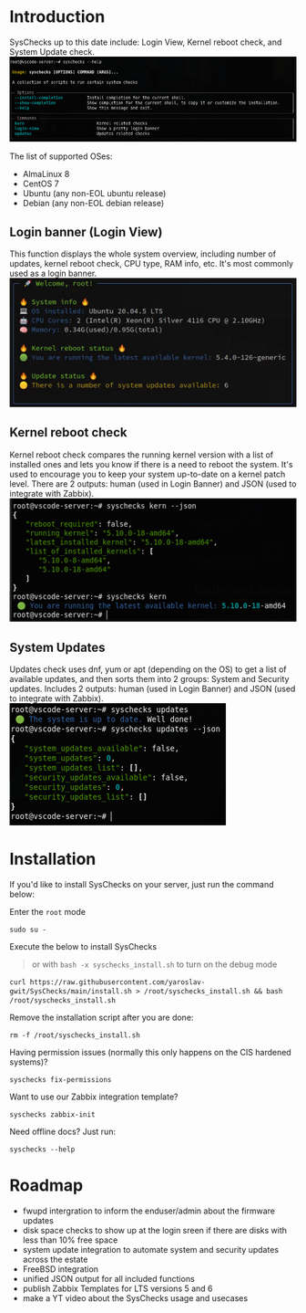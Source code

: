 # Introduction
SysChecks up to this date include: Login View, Kernel reboot check, and System Update check.
<br>![SysChecks Overview](https://github.com/yaroslav-gwit/SysChecks/blob/main/screenshots/syschecks_help_flag.png "SysChecks Overview")

The list of supported OSes:
- AlmaLinux 8
- CentOS 7
- Ubuntu (any non-EOL ubuntu release)
- Debian (any non-EOL debian release)

## Login banner (Login View)
This function displays the whole system overview, including number of updates, kernel reboot check, CPU type, RAM info, etc. It's most commonly used as a login banner.
<br>![SysChecks Login View](https://github.com/yaroslav-gwit/SysChecks/blob/main/screenshots/syschecks_login_view.png "SysChecks Login View")

## Kernel reboot check
Kernel reboot check compares the running kernel version with a list of installed ones and lets you know if there is a need to reboot the system. It's used to encourage you to keep your system up-to-date on a kernel patch level. There are 2 outputs: human (used in Login Banner) and JSON (used to integrate with Zabbix).
<br>![SysChecks Kern Reboot Check](https://github.com/yaroslav-gwit/SysChecks/blob/main/screenshots/syschecks_kern_reboot.png "SysChecks Kern Reboot Check")

## System Updates
Updates check uses dnf, yum or apt (depending on the OS) to get a list of available updates, and then sorts them into 2 groups: System and Security updates. Includes 2 outputs: human (used in Login Banner) and JSON (used to integrate with Zabbix).
<br>![SysChecks Updates Check](https://github.com/yaroslav-gwit/SysChecks/blob/main/screenshots/syschecks_updates.png "SysChecks Updates Check")

# Installation
If you'd like to install SysChecks on your server, just run the command below:

Enter the `root` mode
```
sudo su -
```
Execute the below to install SysChecks
 > or with `bash -x syschecks_install.sh` to turn on the debug mode
```
curl https://raw.githubusercontent.com/yaroslav-gwit/SysChecks/main/install.sh > /root/syschecks_install.sh && bash /root/syschecks_install.sh
```
Remove the installation script after you are done:
```
rm -f /root/syschecks_install.sh
```

Having permission issues (normally this only happens on the CIS hardened systems)?
```
syschecks fix-permissions
```

Want to use our Zabbix integration template?
```
syschecks zabbix-init
```

Need offline docs? Just run:
```
syschecks --help
```

# Roadmap
- fwupd intergration to inform the enduser/admin about the firmware updates
- disk space checks to show up at the login sreen if there are disks with less than 10% free space
- system update integration to automate system and security updates across the estate
- FreeBSD integration
- unified JSON output for all included functions
- publish Zabbix Templates for LTS versions 5 and 6
- make a YT video about the SysChecks usage and usecases
